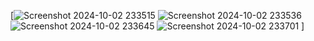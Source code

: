 [![Screenshot 2024-10-02 233515](https://github.com/user-attachments/assets/19dcbe30-e1e9-4d67-8654-e313783b9d17)
![Screenshot 2024-10-02 233536](https://github.com/user-attachments/assets/d4fa717f-e758-411d-8b9f-4b44ba1cb7fb)
![Screenshot 2024-10-02 233645](https://github.com/user-attachments/assets/b2daf163-dfda-4938-9f1a-9e1ae962ea26)
![Screenshot 2024-10-02 233701](https://github.com/user-attachments/assets/e83deb02-cdf9-48e3-bdcd-b691e442d9db)
]
